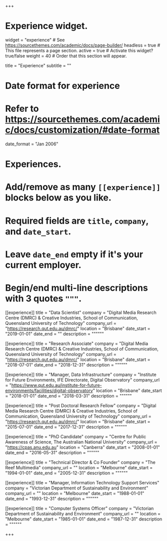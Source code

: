 +++
# Experience widget.
widget = "experience"  # See https://sourcethemes.com/academic/docs/page-builder/
headless = true  # This file represents a page section.
active = true  # Activate this widget? true/false
weight = 40  # Order that this section will appear.

title = "Experience"
subtitle = ""

# Date format for experience
#   Refer to https://sourcethemes.com/academic/docs/customization/#date-format
date_format = "Jan 2006"

# Experiences.
#   Add/remove as many `[[experience]]` blocks below as you like.
#   Required fields are `title`, `company`, and `date_start`.
#   Leave `date_end` empty if it's your current employer.
#   Begin/end multi-line descriptions with 3 quotes `"""`.
[[experience]]
  title = "Data Scientist"
  company = "Digital Media Research Centre (DMRC) & Creative Industries, School of Communication, Queensland University of Technology"
  company_url = "https://research.qut.edu.au/dmrc/"
  location = "Brisbane"
  date_start = "2019-01-01"
  date_end = ""
  description = """"""

[[experience]]
  title = "Research Associate"
  company = "Digital Media Research Centre (DMRC) & Creative Industries, School of Communication, Queensland University of Technology"
  company_url = "https://research.qut.edu.au/dmrc/"
  location = "Brisbane"
  date_start = "2018-07-01"
  date_end = "2018-12-31"
  description = """"""

[[experience]]
  title = "Manager, Data Infrastructure"
  company = "Institute for Future Environments, IFE Directorate, Digital Observatory"
  company_url = "https://www.qut.edu.au/institute-for-future-environments/facilities/digital-observatory"
  location = "Brisbane"
  date_start = "2018-01-01"
  date_end = "2018-03-31"
  description = """"""

[[experience]]
  title = "Post Doctoral Research Fellow"
  company = "Digital Media Research Centre (DMRC) & Creative Industries, School of Communication, Queensland University of Technology"
  company_url = "https://research.qut.edu.au/dmrc/"
  location = "Brisbane"
  date_start = "2015-07-01"
  date_end = "2017-12-31"
  description = """"""
  
[[experience]]
  title = "PhD Candidate"
  company = "Centre for Public Awareness of Science, The Australian National University"
  company_url = "https://cpas.anu.edu.au"
  location = "Canberra"
  date_start = "2008-01-01"
  date_end = "2016-05-31"
  description = """"""

[[experience]]
  title = "Technical Director & Co Founder"
  company = "The Reef Multimedia"
  company_url = ""
  location = "Melbourne"
  date_start = "1994-01-01"
  date_end = "2005-12-31"
  description = """"""

[[experience]]
  title = "Manager, Information Technology Support Services"
  company = "Victorian Department of Sustainability and Environment"
  company_url = ""
  location = "Melbourne"
  date_start = "1988-01-01"
  date_end = "1993-12-31"
  description = """"""

[[experience]]
  title = "Computer Systems Officer"
  company = "Victorian Department of Sustainability and Environment"
  company_url = ""
  location = "Melbourne"
  date_start = "1985-01-01"
  date_end = "1987-12-31"
  description = """"""
  
+++
